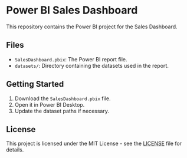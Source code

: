 # Power BI Sales Dashboard

This repository contains the Power BI project for the Sales Dashboard.

## Files

- `SalesDashboard.pbix`: The Power BI report file.
- `datasets/`: Directory containing the datasets used in the report.

## Getting Started

1. Download the `SalesDashboard.pbix` file.
2. Open it in Power BI Desktop.
3. Update the dataset paths if necessary.

## License

This project is licensed under the MIT License - see the [LICENSE](LICENSE) file for details.

